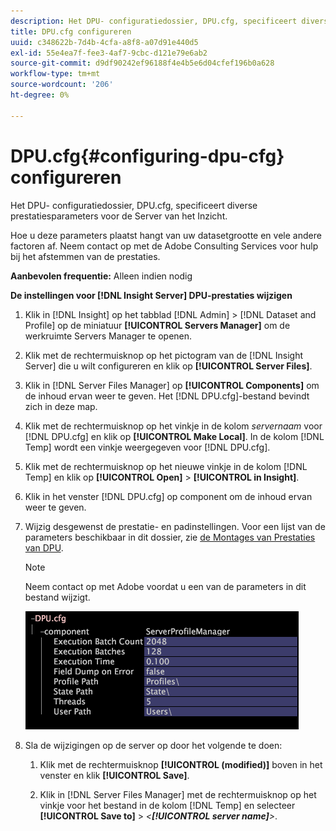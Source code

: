 ```yaml
---
description: Het DPU- configuratiedossier, DPU.cfg, specificeert diverse prestatiesparameters voor de Server van het Inzicht.
title: DPU.cfg configureren
uuid: c348622b-7d4b-4cfa-a8f8-a07d91e440d5
exl-id: 55e4ea7f-fee3-4af7-9cbc-d121e79e6ab2
source-git-commit: d9df90242ef96188f4e4b5e6d04cfef196b0a628
workflow-type: tm+mt
source-wordcount: '206'
ht-degree: 0%

---
```


# DPU.cfg{#configuring-dpu-cfg} configureren

Het DPU- configuratiedossier, DPU.cfg, specificeert diverse prestatiesparameters voor de Server van het Inzicht.

Hoe u deze parameters plaatst hangt van uw datasetgrootte en vele andere factoren af. Neem contact op met de Adobe Consulting Services voor hulp bij het afstemmen van de prestaties.

**Aanbevolen frequentie:** Alleen indien nodig

**De instellingen voor  [!DNL Insight Server] DPU-prestaties wijzigen**

1. Klik in [!DNL Insight] op het tabblad [!DNL Admin] > [!DNL Dataset and Profile] op de miniatuur **[!UICONTROL Servers Manager]** om de werkruimte Servers Manager te openen.
1. Klik met de rechtermuisknop op het pictogram van de [!DNL Insight Server] die u wilt configureren en klik op **[!UICONTROL Server Files]**.
1. Klik in [!DNL Server Files Manager] op **[!UICONTROL Components]** om de inhoud ervan weer te geven. Het [!DNL DPU.cfg]-bestand bevindt zich in deze map.
1. Klik met de rechtermuisknop op het vinkje in de kolom *servernaam* voor [!DNL DPU.cfg] en klik op **[!UICONTROL Make Local]**. In de kolom [!DNL Temp] wordt een vinkje weergegeven voor [!DNL DPU.cfg].
1. Klik met de rechtermuisknop op het nieuwe vinkje in de kolom [!DNL Temp] en klik op **[!UICONTROL Open]** > **[!UICONTROL in Insight]**.
1. Klik in het venster [!DNL DPU.cfg] op component om de inhoud ervan weer te geven.
1. Wijzig desgewenst de prestatie- en padinstellingen. Voor een lijst van de parameters beschikbaar in dit dossier, zie [de Montages van Prestaties van DPU](../../../home/c-inst-svr/c-cfg-stgs-ref/c-dpu-perf-stgs.md#concept-477c4c526de44bda84176e62266c3df1).

   >[!NOTE]
   >
   >Neem contact op met Adobe voordat u een van de parameters in dit bestand wijzigt.

   ![](assets/cfg_DPU_egvalues.png)

1. Sla de wijzigingen op de server op door het volgende te doen:

   1. Klik met de rechtermuisknop **[!UICONTROL (modified)]** boven in het venster en klik **[!UICONTROL Save]**.

   1. Klik in [!DNL Server Files Manager] met de rechtermuisknop op het vinkje voor het bestand in de kolom [!DNL Temp] en selecteer **[!UICONTROL Save to]** > *&lt;**[!UICONTROL server name]**>*.
